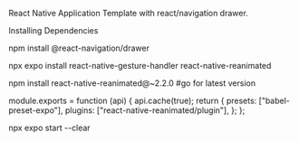 React Native Application Template with react/navigation drawer.

Installing Dependencies

npm install @react-navigation/drawer

npx expo install react-native-gesture-handler react-native-reanimated

npm install react-native-reanimated@~2.2.0 #go for latest version

module.exports = function (api) {
  api.cache(true);
  return {
    presets: ["babel-preset-expo"],
    plugins: ["react-native-reanimated/plugin"],
  };
};

npx expo start --clear

